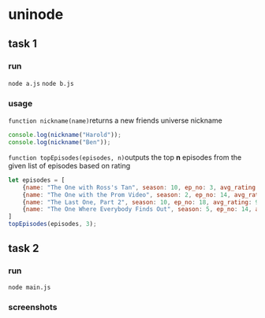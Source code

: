 # uninode
## task 1

### run
`node a.js`
`node b.js`

### usage
`function nickname(name)`returns a new friends universe nickname
```javascript
console.log(nickname("Harold"));
console.log(nickname("Ben"));
```

`function topEpisodes(episodes, n)`outputs the top **n** episodes from the given list of episodes based on rating
```javascript
let episodes = [
	{name: "The One with Ross's Tan", season: 10, ep_no: 3, avg_rating: 8.5},
	{name: "The One with the Prom Video", season: 2, ep_no: 14, avg_rating: 9.6},
	{name: "The Last One, Part 2", season: 10, ep_no: 18, avg_rating: 9.6},
	{name: "The One Where Everybody Finds Out", season: 5, ep_no: 14, avg_rating: 9.5 }
]
topEpisodes(episodes, 3);
```


## task 2

### run
`node main.js`

### screenshots
